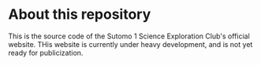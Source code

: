 # About this repository

This is the source code of the Sutomo 1 Science Exploration Club's official website. THis website is currently under heavy development, and is not yet ready for publicization.
